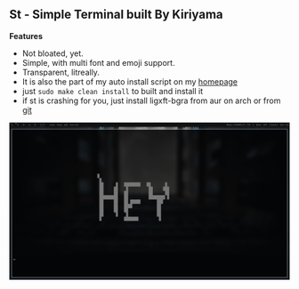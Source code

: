 ## St - Simple Terminal built By Kiriyama

<b>Features</b>
- Not bloated, yet.
- Simple, with multi font and emoji support.
- Transparent, litreally.
- It is also the part of my auto install script on my [homepage](https://github.com/AvishekPD)
- just ```sudo make clean install``` to built and install it
- if st is crashing for you, just install ligxft-bgra from aur on arch or from [git](https://github.com/uditkarode/libxft-bgra)

<p alight="center">
	<img width="1000"
	 alt="preview"
	 src="./picture.jpg">
</p>
